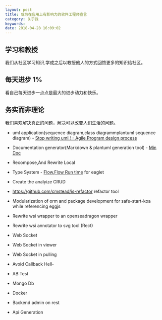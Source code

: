 ```yaml
---
layout: post
title: 成为在应用上有影响力的软件工程师宣言
category: 关于我
keywords:
date: 2018-04-28 16:09:02
---
```


## 学习和教授

我们从社区学习知识,学成之后以教授他人的方式回馈更多的知识给社区。

## 每天进步 1%

看自己每天进步一点点是最大的进步动力和快乐。

## 务实而非理论

我们喜欢解决真正的问题，解决可以改变人们生活的问题。

* uml application(sequence diagram,class diagrammplantuml sequence diagram) -
  [Stop writing uml ! - Agile Program design process](/2018/04/13/general-agile-design-process.html)

* Documentation generator(Markdown & plantuml generation tool) - [Min Doc](https://github.com/chungchi300/min-doc)
* Recompose,And Rewrite Local
* Type System - [Flow](https://github.com/facebook/flow/),[Flow Run time](https://github.com/codemix/flow-runtime) for eaglet
* Create the analyize CRUD
* https://github.com/cmstead/js-refactor refactor tool
* Modularization of orm and package development for safe-start-koa while referencing eggjs

* Rewrite wsi wrapper to an openseadragon wrapper
* Rewrite wsi annotator to svg tool (Rect)
* Web Socket
* Web Socket in viewer
* Web Socket in pulling
* Avoid Callback Hell-
* AB Test
* Mongo Db
* Docker
* Backend admin on rest
* Api Generation
